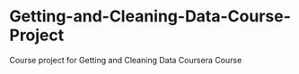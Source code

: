 Getting-and-Cleaning-Data-Course-Project
========================================

Course project for Getting and Cleaning Data Coursera Course
